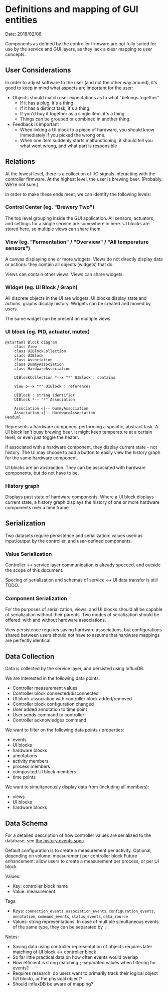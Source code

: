 # Definitions and mapping of GUI entities

Date: 2018/02/06

Components as defined by the controller firmware are not fully suited for use by the service and GUI layers, as they lack a clear mapping to user concepts.

## User Considerations

In order to adjust software to the user (and not the other way around), it's good to keep in mind what aspects are important for the user:

* Objects should match user expectations as to what "belongs together"
  * If it has a plug, it's a thing.
  * If it has a distinct task, it's a thing.
  * If you'd buy it together as a single item, it's a thing.
  * Things can be grouped or combined in another thing.
* Feedback is important
  * When linking a UI block to a piece of hardware, you should know immediately if you picked the wrong one.
  * When one item suddenly starts malfunctioning, it should tell you what went wrong, and what part is responsible

## Relations

At the lowest level, there is a collection of I/O signals interacting with the controller firmware. At the highest level, the user is brewing beer. (Probably. We're not sure.)

In order to make these ends meet, we can identify the following levels:

### Control Center (eg. "Brewery Two")

The top level grouping inside the GUI application. All sensors, actuators, and settings for a single service are somewhere in here. UI blocks are stored here, so multiple views can share them.

### View (eg. "Fermentation" / "Overview" / "All temperature sensors")

A canvas displaying one or more widgets. Views do not directly display data or actions: they contain all objects (widgets) that do.

Views can contain other views. Views can share widgets.

### Widget (eg. UI Block / Graph)

All discrete objects in the UI are widgets. UI blocks display state and actions, graphs display history. Widgets can be created and moved by users.

The same widget can be present on multiple views.

### UI block (eg. PID, actuator, mutex)

```plantuml
@startuml Block diagram
    class View
    class UIBlockCollection
    class UIBlock
    class Association
    class DummyAssociation
    class HardwareAssociation

    UIBlockCollection *--x "*" UIBlock : contains

    View o--x "*" UIBlock : references

    UIBlock : string identifier
    UIBlock *-- "*" Association

    Association <|-- DummyAssociation
    Association <|-- HardwareAssociation
@enduml
```

Represents a hardware component performing a specific, abstract task. A UI block isn't busy brewing beer. It might keep temperature at a certain level, or even just toggle the heater.

If associated with a hardware component, they display current state - not history. The UI may choose to add a button to easily view the history graph for the same hardware component.

UI blocks are an abstraction. They can be associated with hardware components, but do not have to be.

### History graph

Displays past state of hardware components. Where a UI block displays current state, a history graph displays the history of one or more hardware components over a time frame.

## Serialization

Two datasets require persistence and serialization: values used as input/output by the controller, and user-defined components.

### Value Serialization

Controller <-> service layer communication is already specced, and outside the scope of this document.

Specing of serialization and schemas of service <-> UI data transfer is still TODO.

### Component Serialization

For the purposes of serialization, views, and UI blocks should all be capable of serialization without their parents.
Two modes of serialization should be offered: with and without hardware associations.

View persistence requires saving hardware associations, but configurations shared between users should not have to assume that hardware mappings are perfectly identical.

## Data Collection

Data is collected by the service layer, and persisted using InfluxDB.

We are interested in the following data points:

* Controller measurement values
* Controller block connected/disconnected
* UI block association with controller block added/removed
* Controller block configuration changed
* User added annotation to time point
* User sends command to controller
* Controller acknowledges command

We want to filter on the following data points / properties:

* events
* UI blocks
* hardware blocks
* annotations
* activity members
* process members
* composited UI block members
* time points

We want to simultaneously display data from (including all members):

* views
* UI blocks
* hardware blocks

## Data Schema

For a detailed description of how controller values are serialized to the database, see [the history events spec](../reference/history_events.md).

Default configuration is to create a measurement per activity.
Optional, depending on volume: measurement per controller block
Future enhancement: allow users to create a measurement per process, or per UI block

Values:

* Key: controller block name
* Value: measurement

Tags:

* Keys: `connection_events`, `association_events`, `configuration_events`, `annotation`, `command_events`, `status_events`, `data_source`
* Values: string representations. In case of multiple simultaneous events of the same type, they can be separated by `;`

Notes:

* Saving data using controller representation of objects requires later matching of UI block <-> controller block
* So far little practical data on how often events would overlap
* How efficient is string matching `;`-separated values when filtering for events?
* Requires research: do users want to primarily track their logical object (UI block), or the physical object?
* Should influxDB be aware of mapping?
